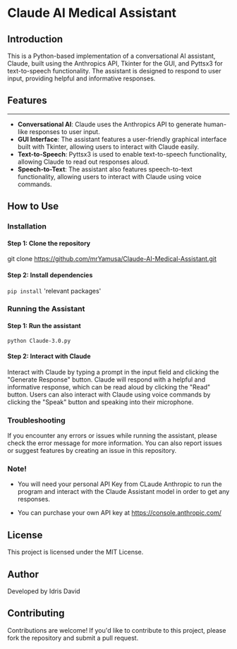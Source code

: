 Claude AI Medical Assistant
=====================

## Introduction
This is a Python-based implementation of a conversational AI assistant, Claude, built using the Anthropics API, Tkinter for the GUI, and Pyttsx3 for text-to-speech functionality. The assistant is designed to respond to user input, providing helpful and informative responses.

## Features
------------

* **Conversational AI**: Claude uses the Anthropics API to generate human-like responses to user input.
* **GUI Interface**: The assistant features a user-friendly graphical interface built with Tkinter, allowing users to interact with Claude easily.
* **Text-to-Speech**: Pyttsx3 is used to enable text-to-speech functionality, allowing Claude to read out responses aloud.
* **Speech-to-Text**: The assistant also features speech-to-text functionality, allowing users to interact with Claude using voice commands.

How to Use
--------------

### Installation
#### Step 1: Clone the repository
git clone https://github.com/mrYamusa/Claude-AI-Medical-Assistant.git
#### Step 2: Install dependencies
`pip install` 'relevant packages'

### Running the Assistant
#### Step 1: Run the assistant
`python Claude-3.0.py`
#### Step 2: Interact with Claude
Interact with Claude by typing a prompt in the input field and clicking the "Generate Response" button. Claude will respond with a helpful and informative response, which can be read aloud by clicking the "Read" button. Users can also interact with Claude using voice commands by clicking the "Speak" button and speaking into their microphone.

### Troubleshooting
If you encounter any errors or issues while running the assistant, please check the error message for more information. You can also report issues or suggest features by creating an issue in this repository.

### Note!
* You will need your personal API Key from CLaude Anthropic to run the program
and interact with the Claude Assistant model in order to get any responses. 

* You can purchase your own API key at https://console.anthropic.com/

License
---------

This project is licensed under the MIT License.

Author
---------

Developed by Idris David

Contributing
--------------

Contributions are welcome! If you'd like to contribute to this project, please fork the repository and submit a pull request.
